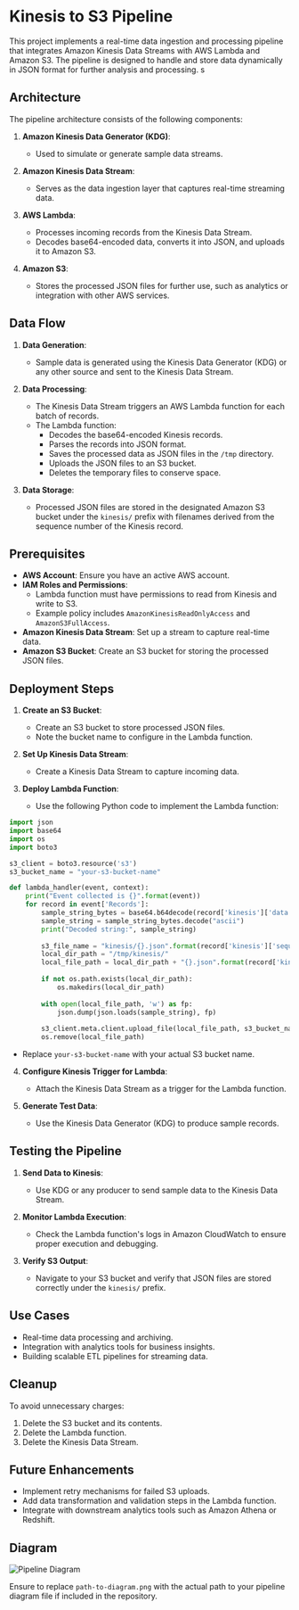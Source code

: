 # Kinesis to S3 Pipeline

This project implements a real-time data ingestion and processing pipeline that integrates Amazon Kinesis Data Streams with AWS Lambda and Amazon S3. The pipeline is designed to handle and store data dynamically in JSON format for further analysis and processing.
s
## Architecture

The pipeline architecture consists of the following components:

1. **Amazon Kinesis Data Generator (KDG)**:
   - Used to simulate or generate sample data streams.

2. **Amazon Kinesis Data Stream**:
   - Serves as the data ingestion layer that captures real-time streaming data.

3. **AWS Lambda**:
   - Processes incoming records from the Kinesis Data Stream.
   - Decodes base64-encoded data, converts it into JSON, and uploads it to Amazon S3.

4. **Amazon S3**:
   - Stores the processed JSON files for further use, such as analytics or integration with other AWS services.

## Data Flow

1. **Data Generation**:
   - Sample data is generated using the Kinesis Data Generator (KDG) or any other source and sent to the Kinesis Data Stream.

2. **Data Processing**:
   - The Kinesis Data Stream triggers an AWS Lambda function for each batch of records.
   - The Lambda function:
     - Decodes the base64-encoded Kinesis records.
     - Parses the records into JSON format.
     - Saves the processed data as JSON files in the `/tmp` directory.
     - Uploads the JSON files to an S3 bucket.
     - Deletes the temporary files to conserve space.

3. **Data Storage**:
   - Processed JSON files are stored in the designated Amazon S3 bucket under the `kinesis/` prefix with filenames derived from the sequence number of the Kinesis record.

## Prerequisites

- **AWS Account**: Ensure you have an active AWS account.
- **IAM Roles and Permissions**:
  - Lambda function must have permissions to read from Kinesis and write to S3.
  - Example policy includes `AmazonKinesisReadOnlyAccess` and `AmazonS3FullAccess`.
- **Amazon Kinesis Data Stream**: Set up a stream to capture real-time data.
- **Amazon S3 Bucket**: Create an S3 bucket for storing the processed JSON files.

## Deployment Steps

1. **Create an S3 Bucket**:
   - Create an S3 bucket to store processed JSON files.
   - Note the bucket name to configure in the Lambda function.

2. **Set Up Kinesis Data Stream**:
   - Create a Kinesis Data Stream to capture incoming data.

3. **Deploy Lambda Function**:
   - Use the following Python code to implement the Lambda function:

```python
import json
import base64
import os
import boto3

s3_client = boto3.resource('s3')
s3_bucket_name = "your-s3-bucket-name"

def lambda_handler(event, context):
    print("Event collected is {}".format(event))
    for record in event['Records']:
        sample_string_bytes = base64.b64decode(record['kinesis']['data'])
        sample_string = sample_string_bytes.decode("ascii")
        print("Decoded string:", sample_string)
        
        s3_file_name = "kinesis/{}.json".format(record['kinesis']['sequenceNumber'])
        local_dir_path = "/tmp/kinesis/"
        local_file_path = local_dir_path + "{}.json".format(record['kinesis']['sequenceNumber'])
        
        if not os.path.exists(local_dir_path):
            os.makedirs(local_dir_path)
        
        with open(local_file_path, 'w') as fp:
            json.dump(json.loads(sample_string), fp)
        
        s3_client.meta.client.upload_file(local_file_path, s3_bucket_name, s3_file_name)
        os.remove(local_file_path)
```

   - Replace `your-s3-bucket-name` with your actual S3 bucket name.

4. **Configure Kinesis Trigger for Lambda**:
   - Attach the Kinesis Data Stream as a trigger for the Lambda function.

5. **Generate Test Data**:
   - Use the Kinesis Data Generator (KDG) to produce sample records.

## Testing the Pipeline

1. **Send Data to Kinesis**:
   - Use KDG or any producer to send sample data to the Kinesis Data Stream.

2. **Monitor Lambda Execution**:
   - Check the Lambda function's logs in Amazon CloudWatch to ensure proper execution and debugging.

3. **Verify S3 Output**:
   - Navigate to your S3 bucket and verify that JSON files are stored correctly under the `kinesis/` prefix.

## Use Cases

- Real-time data processing and archiving.
- Integration with analytics tools for business insights.
- Building scalable ETL pipelines for streaming data.

## Cleanup

To avoid unnecessary charges:

1. Delete the S3 bucket and its contents.
2. Delete the Lambda function.
3. Delete the Kinesis Data Stream.

## Future Enhancements

- Implement retry mechanisms for failed S3 uploads.
- Add data transformation and validation steps in the Lambda function.
- Integrate with downstream analytics tools such as Amazon Athena or Redshift.

## Diagram

![Pipeline Diagram](./path-to-diagram.png)

Ensure to replace `path-to-diagram.png` with the actual path to your pipeline diagram file if included in the repository.
